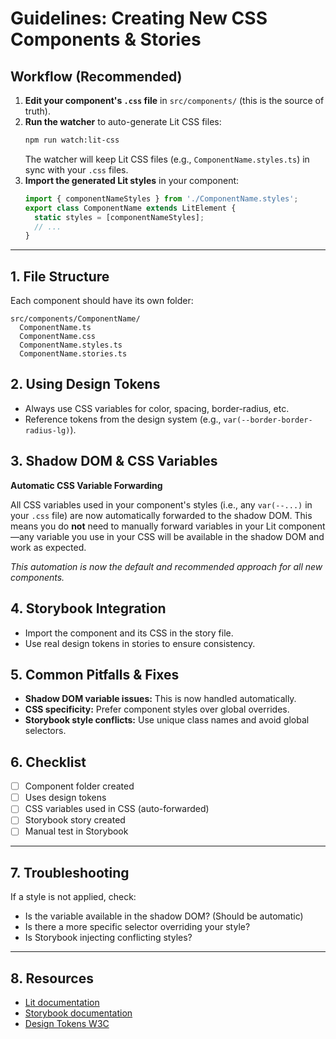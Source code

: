 # Guidelines: Creating New CSS Components & Stories

## Workflow (Recommended)

1. **Edit your component's `.css` file** in `src/components/` (this is the source of truth).
2. **Run the watcher** to auto-generate Lit CSS files:
   ```sh
   npm run watch:lit-css
   ```
   The watcher will keep Lit CSS files (e.g., `ComponentName.styles.ts`) in sync with your `.css` files.
3. **Import the generated Lit styles** in your component:
   ```ts
   import { componentNameStyles } from './ComponentName.styles';
   export class ComponentName extends LitElement {
     static styles = [componentNameStyles];
     // ...
   }
   ```

---

## 1. File Structure

Each component should have its own folder:

```
src/components/ComponentName/
  ComponentName.ts
  ComponentName.css
  ComponentName.styles.ts
  ComponentName.stories.ts
```

## 2. Using Design Tokens

- Always use CSS variables for color, spacing, border-radius, etc.
- Reference tokens from the design system (e.g., `var(--border-border-radius-lg)`).

## 3. Shadow DOM & CSS Variables

**Automatic CSS Variable Forwarding**

All CSS variables used in your component's styles (i.e., any `var(--...)` in your `.css` file) are now automatically forwarded to the shadow DOM. This means you do **not** need to manually forward variables in your Lit component—any variable you use in your CSS will be available in the shadow DOM and work as expected.

*This automation is now the default and recommended approach for all new components.*

## 4. Storybook Integration

- Import the component and its CSS in the story file.
- Use real design tokens in stories to ensure consistency.

## 5. Common Pitfalls & Fixes

- **Shadow DOM variable issues:** This is now handled automatically.
- **CSS specificity:** Prefer component styles over global overrides.
- **Storybook style conflicts:** Use unique class names and avoid global selectors.

## 6. Checklist

- [ ] Component folder created
- [ ] Uses design tokens
- [ ] CSS variables used in CSS (auto-forwarded)
- [ ] Storybook story created
- [ ] Manual test in Storybook

---

## 7. Troubleshooting

If a style is not applied, check:
- Is the variable available in the shadow DOM? (Should be automatic)
- Is there a more specific selector overriding your style?
- Is Storybook injecting conflicting styles?

---

## 8. Resources

- [Lit documentation](https://lit.dev/docs/)
- [Storybook documentation](https://storybook.js.org/docs/react/get-started/introduction)
- [Design Tokens W3C](https://design-tokens.github.io/community-group/format/) 